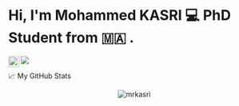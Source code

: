 

# Hi, I'm Mohammed KASRI :computer: PhD Student from :morocco: .


 
 <a href="https://twitter.com/kasrimed">
  <img align="left" alt="Mohammed KASRI | Twitter" width="22px" src="https://raw.githubusercontent.com/peterthehan/peterthehan/master/assets/twitter.svg" />
</a>

![](https://visitor-badge.glitch.me/badge?page_id=mrkasri.mrkasri)

📈 My GitHub Stats

<p align="center"> <img src="https://github-readme-stats.vercel.app/api?username=mrkasri&show_icons=true&theme=gotham" alt="mrkasri" />
